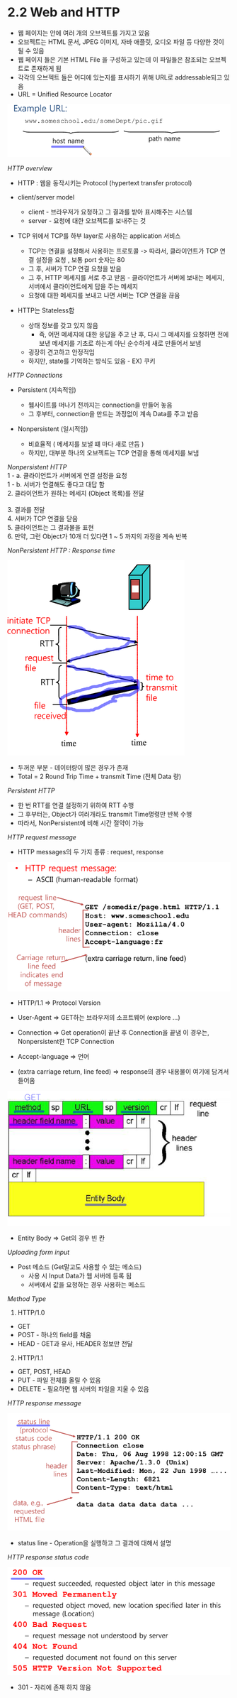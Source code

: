 ﻿# 2.2 Web and HTTP

* 웹 페이지는 안에 여러 개의 오브젝트를 가지고 있음 
* 오브젝트는 HTML 문서, JPEG 이미지, 자바 애플릿, 오디오 파일 등 다양한 것이 될 수 있음 
* 웹 페이지 들은 기본 HTML File 을 구성하고 있는데 이 파일들은 참조되는 오브젝트로 존재하게 됨
* 각각의 오브젝트 들은 어디에 있는지를 표시하기 위해 URL로 addressable되고 있음  
* URL = Unified Resource Locator 

![1](Images/1.PNG)

*HTTP overview*

* HTTP : 웹을 동작시키는 Protocol (hypertext transfer protocol)
* client/server model
	* client - 브라우저가 요청하고 그 결과를 받아 표시해주는 시스템
	* server - 요청에 대한 오브젝트를 보내주는 것 
* TCP 위에서 TCP를 하부 layer로 사용하는 application 서비스
	* TCP는 연결을 설정해서 사용하는 프로토콜 -> 따라서, 클라이언트가 TCP 연결 설정을 요청 , 보통 port 숫자는 80 
	* 그 후, 서버가 TCP 연결 요청을 받음
	* 그 후, HTTP 메세지를 서로 주고 받음 - 클라이언트가 서버에 보내는 메세지, 서버에서 클라이언트에게 답을 주는 메세지
	* 요청에 대한 메세지를 보내고 나면 서버는 TCP 연결을 끊음

* HTTP는 Stateless함 
	* 상태 정보를 갖고 있지 않음 
		* 즉, 어떤 메세지에 대한 응답을 주고 난 후, 다시 그 메세지를 요청하면 전에 보낸 메세지를 기초로 하는게 아닌 순수하게 새로 만들어서 보냄
	* 굉장히 견고하고 안정적임 
	* 하지만, state를 기억하는 방식도 있음 - EX) 쿠키 

*HTTP Connections*

* Persistent (지속적임)
	* 웹사이트를 떠나기 전까지는 connection을 만들어 놓음 
	* 그 후부터, connection을 만드는 과정없이 계속 Data를 주고 받음 

* Nonpersistent (일시적임)
	* 비효율적 ( 메세지를 보낼 떄 마다 새로 만듬 )
	* 하지만, 대부분 하나의 오브젝트는 TCP 연결을 통해 메세지를 보냄

*Nonpersistent HTTP* <br>
1 - a. 클라이언트가 서버에게 연결 설정을 요청 <br>
1 - b. 서버가 연결해도 좋다고 대답 함 <br>
2. 클라이언트가 원하는 메세지 (Object 목록)를 전달 <br>  
3. 결과를 전달 <br>
4. 서버가 TCP 연결을 닫음 <br>
5. 클라이언트는 그 결과물을 표현 <br> 
6. 만약, 그런 Object가 10개 더 있다면 1 ~ 5 까지의 과정을 계속 반복 <br>

*NonPersistent HTTP : Response time* 

![2](Images/2.PNG)

* 두꺼운 부분 - 데이터량이 많은 경우가 존재 
* Total = 2 Round Trip Time + transmit Time (전체 Data 량)

*Persistent HTTP* 

* 한 번 RTT를 연결 설정하기 위하여 RTT 수행 
* 그 후부터는, Object가 여러개라도 transmit Time명령만 반복 수행 
* 따라서, NonPersistent에 비해 시간 절약이 가능 

*HTTP request message*

* HTTP messages의 두 가지 종류 : request, response 

![3](Images/3.PNG)

* HTTP/1.1 => Protocol Version 
* User-Agent => GET하는 브라우저의 소프트웨어 (explore ...)
* Connection => Get operation이 끝난 후 Connection을 끝냄 이 경우는, Nonpersistent한 TCP Connection
* Accept-language => 언어

* (extra carriage return, line feed) => response의 경우 내용물이 여기에 담겨서 들어옴 

![4](Images/4.PNG)

* Entity Body => Get의 경우 빈 칸 

*Uploading form input* 

* Post 메소드 (Get말고도 사용할 수 있는 메소드)
	* 사용 시 Input Data가 웹 서버에 등록 됨
	* 서버에서 값을 요청하는 경우 사용하는 메소드 

*Method Type*

1. HTTP/1.0

* GET
* POST - 하나의 field를 채움
* HEAD - GET과 유사, HEADER 정보만 전달 

2. HTTP/1.1

* GET, POST, HEAD
* PUT - 파일 전체를 올릴 수 있음 
* DELETE - 필요하면 웹 서버의 파일을 지울 수 있음   

*HTTP response message* 

![5](Images/5.PNG)

* status line - Operation을 실행하고 그 결과에 대해서 설명 

*HTTP response status code* 

![6](Images/6.PNG)

* 301 - 자리에 존재 하지 않음

 
